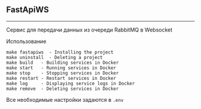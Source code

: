 ## FastApiWS    
---   

Сервис для передачи данных из очереди RabbitMQ в Websocket    

Использование   
```shell
make fastapiws	- Installing the project
make uninstall	- Deleting a project
make build	 - Building services in Docker
make start	 - Running services in Docker
make stop	 - Stopping services in Docker
make restart - Restart services in Docker
make log	 - Displaying service logs in Docker
make remove	 - Deleting services in Docker
```    

Все необходимые настройки задаются в ```.env```
